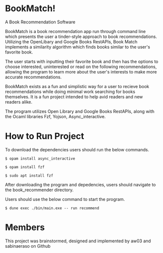 # BookMatch!

A Book Recommendation Software

BookMatch is a book recommendation app run through command line which presents the user a tinder-style approach to book recommendations.
Utilizing the OpenLibary and Google Books RestAPIs, Book Match implements a similarity algorithm which finds books similar to the user's favorite book.

The user starts with inputting their favorite book and then has the options to choose interested, uninterested or read on the following recommendations, 
allowing the program to learn more about the user's interests to make more accurate recommendations.

BookMatch exists as a fun and simplistic way for a user to recieve book recommendations while doing minimal work searching for books themselves. It is a fun project intended to help avid readers and new readers alike. 

The program utilizes Open Library and Google Books RestAPIs, along with the Ocaml libraries Fzf, Yojson, Async_interactive. 

# How to Run Project

To download the dependencies users should run the below commands.

```
$ opam install async_interactive
```

```
$ opam install fzf
```

```
$ sudo apt install fzf
```

After downloading the program and depedencies, users should navigate to the book_recommender directory.

Users should use the below command to start the program.

```
$ dune exec ./bin/main.exe -- run recommend
```

# Members

This project was brainstormed, designed and implemented by aw03 and sabinaeraso on Github